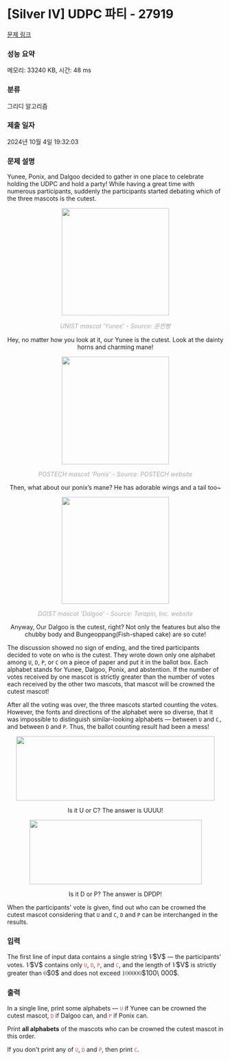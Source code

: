 # [Silver IV] UDPC 파티 - 27919 

[문제 링크](https://www.acmicpc.net/problem/27919) 

### 성능 요약

메모리: 33240 KB, 시간: 48 ms

### 분류

그리디 알고리즘

### 제출 일자

2024년 10월 4일 19:32:03

### 문제 설명

<p>Yunee, Ponix, and Dalgoo decided to gather in one place to celebrate holding the UDPC and hold a party! While having a great time with numerous participants, suddenly the participants started debating which of the three mascots is the cutest.</p>

<p style="text-align: center;"><img alt="" src="https://upload.acmicpc.net/f7268d94-658d-4027-b199-e597588ef49c/-/preview/" style="height: 250px; width: 250px;"></p>

<p style="color: rgb(170, 170, 170); font-style: italic; text-align: center;">UNIST mascot 'Yunee' - Source: 윤찐빵</p>

<p style="text-align: center;">Hey, no matter how you look at it, our Yunee is the cutest. Look at the dainty horns and charming mane!</p>

<p style="text-align: center;"><img alt="" src="https://upload.acmicpc.net/839c5606-12cd-4316-834b-b4117c5dfe19/-/preview/" style="height: 251px; width: 250px;"></p>

<p style="color: rgb(170, 170, 170); font-style: italic; text-align: center;">POSTECH mascot 'Ponix' - Source: POSTECH website</p>

<p style="text-align: center;">Then, what about our ponix’s mane? He has adorable wings and a tail too~</p>

<p style="text-align: center;"><img alt="" src="https://upload.acmicpc.net/7618b946-87db-4d6d-8bb2-616ecfc25b26/-/preview/" style="height: 249px; width: 250px;"></p>

<p style="color: rgb(170, 170, 170); font-style: italic; text-align: center;">DGIST mascot 'Dalgoo' - Source: Terapin, Inc. website</p>

<p style="text-align: center;">Anyway, Our Dalgoo is the cutest, right? Not only the features but also the chubby body and Bungeoppang(Fish-shaped cake) are so cute!</p>

<p>The discussion showed no sign of ending, and the tired participants decided to vote on who is the cutest. They wrote down only one alphabet among <code>U</code>, <code>D</code>, <code>P</code>, or <code>C</code> on a piece of paper and put it in the ballot box. Each alphabet stands for Yunee, Dalgoo, Ponix, and abstention. If the number of votes received by one mascot is strictly greater than the number of votes each received by the other two mascots, that mascot will be crowned the cutest mascot!</p>

<p>After all the voting was over, the three mascots started counting the votes. However, the fonts and directions of the alphabet were so diverse, that it was impossible to distinguish similar-looking alphabets — between <code>U</code> and <code>C,</code> and between <code>D</code> and <code>P</code>. Thus, the ballot counting result had been a mess!</p>

<p style="text-align: center;"><img alt="" src="https://upload.acmicpc.net/4291cad2-a794-426d-bd55-4bff20a1cb7a/-/crop/680x221/80,20/-/preview/" style="width: 462px; height: 150px;"></p>

<p style="text-align: center;">Is it U or C? The answer is UUUU!</p>

<p style="text-align: center;"><img alt="" src="https://upload.acmicpc.net/5f29aee5-af30-42c2-8fb9-a69c47da71e7/-/crop/564x211/92,253/-/preview/" style="width: 401px; height: 150px;"></p>

<p style="text-align: center;">Is it D or P? The answer is DPDP!</p>

<p>When the participants' vote is given, find out who can be crowned the cutest mascot considering that <code>U</code> and <code>C</code>, <code>D</code> and <code>P</code> can be interchanged in the results.</p>

### 입력 

 <p>The first line of input data contains a single string <mjx-container class="MathJax" jax="CHTML" style="font-size: 109%; position: relative;"><mjx-math class="MJX-TEX" aria-hidden="true"><mjx-mi class="mjx-i"><mjx-c class="mjx-c1D449 TEX-I"></mjx-c></mjx-mi></mjx-math><mjx-assistive-mml unselectable="on" display="inline"><math xmlns="http://www.w3.org/1998/Math/MathML"><mi>V</mi></math></mjx-assistive-mml><span aria-hidden="true" class="no-mathjax mjx-copytext">$V$</span></mjx-container> — the participants' votes. <mjx-container class="MathJax" jax="CHTML" style="font-size: 109%; position: relative;"><mjx-math class="MJX-TEX" aria-hidden="true"><mjx-mi class="mjx-i"><mjx-c class="mjx-c1D449 TEX-I"></mjx-c></mjx-mi></mjx-math><mjx-assistive-mml unselectable="on" display="inline"><math xmlns="http://www.w3.org/1998/Math/MathML"><mi>V</mi></math></mjx-assistive-mml><span aria-hidden="true" class="no-mathjax mjx-copytext">$V$</span></mjx-container> contains only <span style="color:#e74c3c;"><code>U</code></span>, <span style="color:#e74c3c;"><code>D</code></span>, <span style="color:#e74c3c;"><code>P</code></span>, and <span style="color:#e74c3c;"><code>C</code></span>, and the length of <mjx-container class="MathJax" jax="CHTML" style="font-size: 109%; position: relative;"><mjx-math class="MJX-TEX" aria-hidden="true"><mjx-mi class="mjx-i"><mjx-c class="mjx-c1D449 TEX-I"></mjx-c></mjx-mi></mjx-math><mjx-assistive-mml unselectable="on" display="inline"><math xmlns="http://www.w3.org/1998/Math/MathML"><mi>V</mi></math></mjx-assistive-mml><span aria-hidden="true" class="no-mathjax mjx-copytext">$V$</span></mjx-container> is strictly greater than <mjx-container class="MathJax" jax="CHTML" style="font-size: 109%; position: relative;"><mjx-math class="MJX-TEX" aria-hidden="true"><mjx-mn class="mjx-n"><mjx-c class="mjx-c30"></mjx-c></mjx-mn></mjx-math><mjx-assistive-mml unselectable="on" display="inline"><math xmlns="http://www.w3.org/1998/Math/MathML"><mn>0</mn></math></mjx-assistive-mml><span aria-hidden="true" class="no-mathjax mjx-copytext">$0$</span></mjx-container> and does not exceed <mjx-container class="MathJax" jax="CHTML" style="font-size: 109%; position: relative;"><mjx-math class="MJX-TEX" aria-hidden="true"><mjx-mn class="mjx-n"><mjx-c class="mjx-c31"></mjx-c><mjx-c class="mjx-c30"></mjx-c><mjx-c class="mjx-c30"></mjx-c></mjx-mn><mjx-mtext class="mjx-n"><mjx-c class="mjx-cA0"></mjx-c></mjx-mtext><mjx-mn class="mjx-n"><mjx-c class="mjx-c30"></mjx-c><mjx-c class="mjx-c30"></mjx-c><mjx-c class="mjx-c30"></mjx-c></mjx-mn></mjx-math><mjx-assistive-mml unselectable="on" display="inline"><math xmlns="http://www.w3.org/1998/Math/MathML"><mn>100</mn><mtext> </mtext><mn>000</mn></math></mjx-assistive-mml><span aria-hidden="true" class="no-mathjax mjx-copytext">$100\ 000$</span></mjx-container>.</p>

### 출력 

 <p>In a single line, print some alphabets — <span style="color:#e74c3c;"><code>U</code></span> if Yunee can be crowned the cutest mascot, <span style="color:#e74c3c;"><code>D</code></span> if Dalgoo can, and <span style="color:#e74c3c;"><code>P</code></span> if Ponix can.</p>

<p>Print <strong>all alphabets</strong> of the mascots who can be crowned the cutest mascot in this order.</p>

<p>If you don't print any of <span style="color:#e74c3c;"><code>U</code></span>, <span style="color:#e74c3c;"><code>D</code></span> and <span style="color:#e74c3c;"><code>P</code></span>, then print <span style="color:#e74c3c;"><code>C</code></span>.</p>

